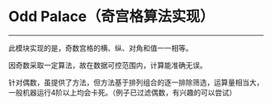 # Odd Palace（奇宫格算法实现）
------------------------------------------

此模块实现的是，奇数宫格的横、纵、对角和值一一相等。

因奇数采取一定算法，故在数据可控范围内，计算能准确无误。

针对偶数，虽提供了方法，但方法基于排列组合的逐一排除筛选，运算量相当大，一般机器运行4阶以上均会卡死。（例子已过滤偶数，有兴趣的可以尝试）
